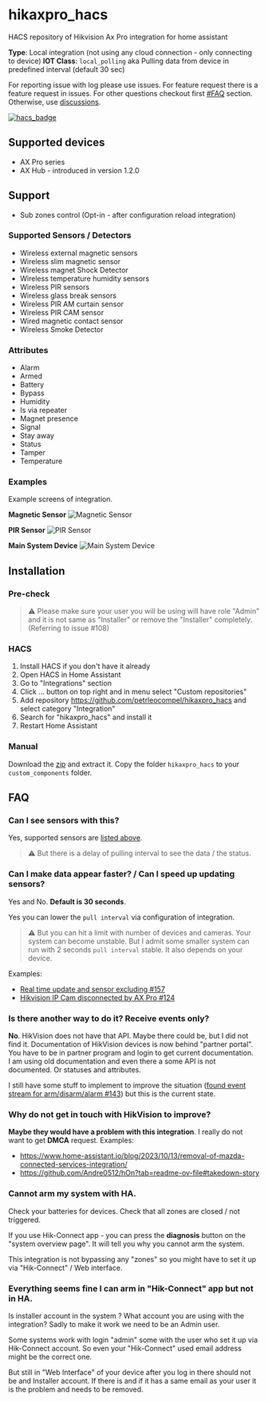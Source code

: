 # hikaxpro_hacs
HACS repository of Hikvision Ax Pro integration for home assistant

**Type**: Local integration (not using any cloud connection - only connecting to device)
**IOT Class**: `local_polling` aka Pulling data from device in predefined interval (default 30 sec)

For reporting issue with log please use issues.
For feature request there is a feature request in issues.
For other questions checkout first [#FAQ](#faq) section. Otherwise, use [discussions](https://github.com/petrleocompel/hikaxpro_hacs/discussions).

[![hacs_badge](https://img.shields.io/badge/HACS-Custom-41BDF5.svg)](https://github.com/hacs/integration)

## Supported devices
- AX Pro series
- AX Hub - introduced in version 1.2.0 

## Support
- Sub zones control (Opt-in - after configuration reload integration)

### Supported Sensors / Detectors
- Wireless external magnetic sensors
- Wireless slim magnetic sensor
- Wireless magnet Shock Detector
- Wireless temperature humidity sensors
- Wireless PIR sensors
- Wireless glass break sensors
- Wireless PIR AM curtain sensor
- Wireless PIR CAM sensor
- Wired magnetic contact sensor
- Wireless Smoke Detector

### Attributes
- Alarm
- Armed
- Battery
- Bypass
- Humidity
- Is via repeater
- Magnet presence
- Signal
- Stay away
- Status
- Tamper
- Temperature

### Examples
Example screens of integration. 

**Magnetic Sensor**
![Magnetic Sensor](https://user-images.githubusercontent.com/9423543/222737996-4eefb9a5-a09a-4713-a87e-71664580aaf2.png)

**PIR Sensor**
![PIR Sensor](https://user-images.githubusercontent.com/9423543/222738007-1961348c-9e94-46de-9a29-40aedc726e38.png)

**Main System Device**
![Main System Device](https://user-images.githubusercontent.com/9423543/224548626-823a6cfa-5c15-4a6a-97d2-32831797253c.png)


## Installation

### Pre-check
> ⚠️ Please make sure your user you will be using will have role "Admin" and it is not same as "Installer" or remove the "Installer" completely. (Referring to issue #108)

### HACS

1. Install HACS if you don't have it already
2. Open HACS in Home Assistant
3. Go to "Integrations" section
4. Click ... button on top right and in menu select "Custom repositories"
5. Add repository https://github.com/petrleocompel/hikaxpro_hacs and select category "Integration"
6. Search for "hikaxpro_hacs" and install it
7. Restart Home Assistant

### Manual

Download the [zip](https://github.com/petrleocompel/hikaxpro_hacs/archive/refs/heads/master.zip) and extract it. Copy the folder `hikaxpro_hacs` to your `custom_components` folder.

## FAQ

### Can I see sensors with this?
Yes, supported sensors are [listed above](#supported-sensors--detectors).
> ⚠️ But there is a delay of pulling interval to see the data / the status. 

### Can I make data appear faster? / Can I speed up updating sensors?
Yes and No. **Default is 30 seconds**.

Yes you can lower the `pull interval` via configuration of integration.
> ⚠️ But you can hit a limit with number of devices and cameras. Your system can become unstable.
> But I admit some smaller system can run with 2 seconds `pull interval` stable. It also depends on your device. 

Examples:
- [Real time update and sensor excluding #157](https://github.com/petrleocompel/hikaxpro_hacs/issues/157)
- [Hikvision IP Cam disconnected by AX Pro #124](https://github.com/petrleocompel/hikaxpro_hacs/issues/124)

### Is there another way to do it? Receive events only?
**No**. HikVision does not have that API. Maybe there could be, but I did not find it.
Documentation of HikVision devices is now behind "partner portal".
You have to be in partner program and login to get current documentation.  
I am using old documentation and even there a some API is not documented. Or statuses and attributes.

I still have some stuff to implement to improve the situation ([found event stream for arm/disarm/alarm #143](https://github.com/petrleocompel/hikaxpro_hacs/issues/143#issuecomment-2539032085)) but this is the current state.

### Why do not get in touch with HikVision to improve?
**Maybe they would have a problem with this integration**. I really do not want to get **DMCA** request.
Examples:
- https://www.home-assistant.io/blog/2023/10/13/removal-of-mazda-connected-services-integration/
- https://github.com/Andre0512/hOn?tab=readme-ov-file#takedown-story

### Cannot arm my system with HA.

Check your batteries for devices. Check that all zones are closed / not triggered.

If you use Hik-Connect app - you can press the **diagnosis** button on the "system overview page".
It will tell you why you cannot arm the system. 

This integration is not bypassing any "zones" so you might have to set it up via "Hik-Connect" / Web interface.

### Everything seems fine I can arm in "Hik-Connect" app but not in HA.

Is installer account in the system ? What account you are using with the integration?
Sadly to make it work we need to be an Admin user.

Some systems work with login "admin" some with the user who set it up via Hik-Connect account.
So even your "Hik-Connect" used email address might be the correct one.

But still in "Web Interface" of your device after you log in there should not be and Installer account. 
If there is and if it has a same email as your user it is the problem and needs to be removed.
